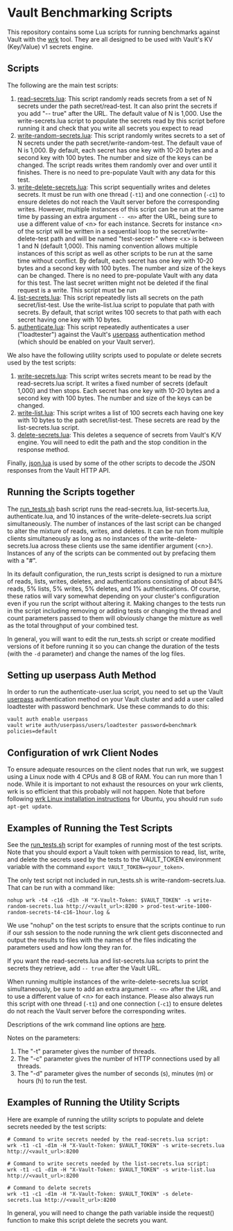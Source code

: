 # Vault Benchmarking Scripts
This repository contains some Lua scripts for running benchmarks against Vault with the [wrk](https://github.com/wg/wrk) tool. They are all designed to be used with Vault's KV (Key/Value) v1 secrets engine.

## Scripts
The following are the main test scripts:
1. [read-secrets.lua](./read-secrets.lua): This script randomly reads secrets from a set of N secrets under the path secret/read-test. It can also print the secrets if you add "-- true" after the URL. The default value of N is 1,000. Use the write-secrets.lua script to populate the secrets read by this script before running it and check that you write all secrets you expect to read
1. [write-random-secrets.lua](./write-random-secrets.lua): This script randomly writes secrets to a set of N secrets under the path secret/write-random-test. The default vaue of N is 1,000. By default, each secret has one key with 10-20 bytes and a second key with 100 bytes.  The number and size of the keys can be changed. The script reads writes them randomly over and over until it finishes. There is no need to pre-populate Vault with any data for this test.
1. [write-delete-secrets.lua](./write-delete-secrets.lua): This script sequentially writes and deletes secrets. It must be run with one thread (`-t1`) and one connection (`-c1`) to ensure deletes do not reach the Vault server before the corresponding writes. However, multiple instances of this script can be run at the same time by passing an extra argument `-- <n>` after the URL, being sure to use a different value of \<n\> for each instance. Secrets for instance \<n\> of the script will be written in a sequential loop to the secret/write-delete-test path and will be named "test<n>-secret-<x>" where \<x\> is between 1 and N (default 1,000). This naming convention allows multiple instances of this script as well as other scripts to be run at the same time without conflict. By default, each secret has one key with 10-20 bytes and a second key with 100 bytes.  The number and size of the keys can be changed.  There is no need to pre-populate Vault with any data for this test. The last secret written might not be deleted if the final request is a write. This script must be run  
1. [list-secrets.lua](./list-secerts.lua): This script repeatedly lists all secrets on the path secret/list-test. Use the write-list.lua script to populate that path with secrets. By default, that script writes 100 secrets to that path with each secret having one key with 10 bytes.
1. [authenticate.lua](.authenticate.lua): This script repeatedly authenticates a user ("loadtester") against the Vault's [userpass](https://www.vaultproject.io/docs/auth/userpass.html) authentication method (which should be enabled on your Vault server).


We also have the following utility scripts used to populate or delete secrets used by the test scripts:
1. [write-secrets.lua](./write-secrets.lua): This script writes secrets meant to be read by the read-secrets.lua script. It writes a fixed number of secrets (default 1,000) and then stops. Each secret has one key with 10-20 bytes and a second key with 100 bytes.  The number and size of the keys can be changed.
1. [write-list.lua](./write-list.lua): This script writes a list of 100 secrets each having one key with 10 bytes to the path secret/list-test. These secrets are read by the list-secrets.lua script.
1. [delete-secrets.lua](./delete-secrets.lua): This deletes a sequence of secrets from Vault's K/V engine. You will need to edit the path and the stop condition in the response method.

Finally, [json.lua](./json.lua) is used by some of the other scripts to decode the JSON responses from the Vault HTTP API.

## Running the Scripts together
The [run_tests.sh](./run_tests.sh) bash script runs the read-secrets.lua, list-secerts.lua, authenticate.lua, and 10 instances of the write-delete-secrets.lua script simultaneously. The number of instances of the last script can be changed to alter the mixture of reads, writes, and deletes. It can be run from multiple clients simultaneously as long as no instances of the write-delete-secrets.lua across these clients use the same identifier argument (\<n\>). Instances of any of the scripts can be commented out by prefacing them with a "#".

In its default configuration, the run_tests script is designed to run a mixture of reads, lists, writes, deletes, and authentications consisting of about 84% reads, 5% lists, 5% writes, 5% deletes, and 1% authentications. Of course, these ratios will vary somewhat depending on your cluster's configuration even if you run the script without altering it.  Making changes to the tests run in the script including removing or adding tests or changing the thread and count parameters passed to them will obviously change the mixture as well as the total throughput of your combined test.

In general, you will want to edit the run_tests.sh script or create modified versions of it before running it so you can change the duration of the tests (with the `-d` parameter) and change the names of the log files.

## Setting up userpass Auth Method
In order to run the authenticate-user.lua script, you need to set up the Vault [userpass](https://www.vaultproject.io/docs/auth/userpass.html) authentication method on your Vault cluster and add a user called loadtester with password benchmark.  Use these commands to do this:

```
vault auth enable userpass
vault write auth/userpass/users/loadtester password=benchmark policies=default
```

## Configuration of wrk Client Nodes

To ensure adequate resources on the client nodes that run wrk, we suggest using a Linux node with 4 CPUs and 8 GB of RAM. You can run more than 1 node. While it is important to not exhaust the resources on your wrk clients, wrk is so efficient that this probably will not happen. Note that before following [wrk Linux installation instructions](https://github.com/wg/wrk/wiki/Installing-wrk-on-Linux) for Ubuntu, you should run `sudo apt-get update`.

## Examples of Running the Test Scripts
See the [run_tests.sh](./run_tests.sh) script for examples of running most of the test scripts.  Note that you should export a Vault token with permission to read, list, write, and delete the secrets used by the tests to the VAULT_TOKEN environment variable with the command `export VAULT_TOKEN=<your_token>`.

The only test script not included in run_tests.sh is write-random-secrets.lua. That can be run with a command like:
```
nohup wrk -t4 -c16 -d1h -H "X-Vault-Token: $VAULT_TOKEN" -s write-random-secrets.lua http://<vault_url>:8200 > prod-test-write-1000-random-secrets-t4-c16-1hour.log &
```

We use "nohup" on the test scripts to ensure that the scripts continue to run if our ssh session to the node running the wrk client gets disconnected and output the results to files with the names of the files indicating the parameters used and how long they ran for.

If you want the read-secrets.lua and list-secrets.lua scripts to print the secrets they retrieve, add `-- true` after the Vault URL.

When running multiple instances of the write-delete-secrets.lua script simultaneously, be sure to add an extra argument `-- <n>` after the URL and to use a different value of \<n\> for each instance. Please also always run this script with one thread (`-t1`) and one connection (`-c1`) to ensure deletes do not reach the Vault server before the corresponding writes.

Descriptions of the wrk command line options are [here](https://github.com/wg/wrk#command-line-options).

Notes on the parameters:
1. The "-t" parameter gives the number of threads.
1. The "-c" parameter gives the number of HTTP connections used by all threads.
1. The "-d" parameter gives the number of seconds (s), minutes (m) or hours (h) to run the test.

## Examples of Running the Utility Scripts
Here are example of running the utility scripts to populate and delete secrets needed by the test scripts:

```
# Command to write secrets needed by the read-secrets.lua script:
wrk -t1 -c1 -d1m -H "X-Vault-Token: $VAULT_TOKEN" -s write-secrets.lua http://<vault_url>:8200

# Command to write secrets needed by the list-secrets.lua script:
wrk -t1 -c1 -d1m -H "X-Vault-Token: $VAULT_TOKEN" -s write-list.lua http://<vault_url>:8200

# Command to delete secrets
wrk -t1 -c1 -d1m -H "X-Vault-Token: $VAULT_TOKEN" -s delete-secrets.lua http://<vault_url>:8200
```
In general, you will need to change the path variable inside the request() function to make this script delete the secrets you want.
